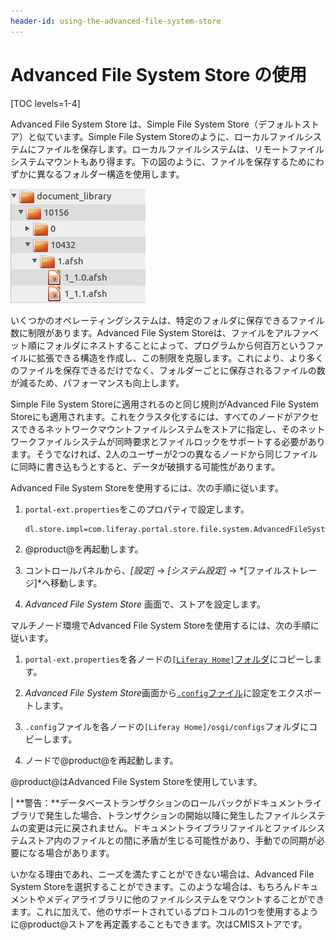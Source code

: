 ```yaml
---
header-id: using-the-advanced-file-system-store
---
```


# Advanced File System Store の使用

[TOC levels=1-4]

Advanced File System Store は、Simple File System Store（デフォルトストア）と似ています。Simple File System Storeのように、ローカルファイルシステムにファイルを保存します。ローカルファイルシステムは、リモートファイルシステムマウントもあり得ます。下の図のように、ファイルを保存するためにわずかに異なるフォルダー構造を使用します。

![図1：Advanced File System Storeは、ファイルシステムストアよりもネストされたフォルダ構造を作成します。](../../../images/enterprise-adv-file-system-store.png)

 いくつかのオペレーティングシステムは、特定のフォルダに保存できるファイル数に制限があります。Advanced File System Storeは、ファイルをアルファベット順にフォルダにネストすることによって、プログラムから何百万というファイルに拡張できる構造を作成し、この制限を克服します。これにより、より多くのファイルを保存できるだけでなく、フォルダーごとに保存されるファイルの数が減るため、パフォーマンスも向上します。

Simple File System Storeに適用されるのと同じ規則がAdvanced File System Storeにも適用されます。これをクラスタ化するには、すべてのノードがアクセスできるネットワークマウントファイルシステムをストアに指定し、そのネットワークファイルシステムが同時要求とファイルロックをサポートする必要があります。そうでなければ、2人のユーザーが2つの異なるノードから同じファイルに同時に書き込もうとすると、データが破損する可能性があります。

Advanced File System Storeを使用するには、次の手順に従います。

1. `portal-ext.properties`をこのプロパティで設定します。

       dl.store.impl=com.liferay.portal.store.file.system.AdvancedFileSystemStore
   
2. @product@を再起動します。

3. コントロールパネルから、*[設定]* → *[システム設定]* → *[ファイルストレージ]*へ移動します。

4. *Advanced File System Store* 画面で、ストアを設定します。

マルチノード環境でAdvanced File System Storeを使用するには、次の手順に従います。

1. `portal-ext.properties`を各ノードの[`[Liferay Home]`フォルダ](/docs/7-1/deploy/-/knowledge_base/d/installing-liferay#liferay-home)にコピーします。

2. *Advanced File System Store*画面から[`.config`ファイル](/docs/7-1/user/-/knowledge_base/u/understanding-system-configuration-files)に設定をエクスポートします。

3. `.config`ファイルを各ノードの`[Liferay Home]/osgi/configs`フォルダにコピーします。

4. ノードで@product@を再起動します。

@product@はAdvanced File System Storeを使用しています。

| **警告：**データベーストランザクションのロールバックがドキュメントライブラリで発生した場合、トランザクションの開始以降に発生したファイルシステムの変更は元に戻されません。ドキュメントライブラリファイルとファイルシステムストア内のファイルとの間に矛盾が生じる可能性があり、手動での同期が必要になる場合があります。

いかなる理由であれ、ニーズを満たすことができない場合は、Advanced File System Storeを選択することができます。このような場合は、もちろんドキュメントやメディアライブラリに他のファイルシステムをマウントすることができます。これに加えて、他のサポートされているプロトコルの1つを使用するように@product@ストアを再定義することもできます。次はCMISストアです。
